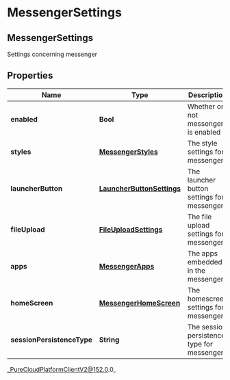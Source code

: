 # MessengerSettings

## MessengerSettings
Settings concerning messenger

## Properties

|Name | Type | Description | Notes|
|------------ | ------------- | ------------- | -------------|
| **enabled** | **Bool** | Whether or not messenger is enabled | [optional] |
| **styles** | [**MessengerStyles**](MessengerStyles) | The style settings for messenger | [optional] |
| **launcherButton** | [**LauncherButtonSettings**](LauncherButtonSettings) | The launcher button settings for messenger | [optional] |
| **fileUpload** | [**FileUploadSettings**](FileUploadSettings) | The file upload settings for messenger | [optional] |
| **apps** | [**MessengerApps**](MessengerApps) | The apps embedded in the messenger | [optional] |
| **homeScreen** | [**MessengerHomeScreen**](MessengerHomeScreen) | The homescreen settings for messenger | [optional] |
| **sessionPersistenceType** | **String** | The session persistence type for messenger | [optional] |



_PureCloudPlatformClientV2@152.0.0_

